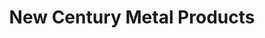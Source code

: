 ---
title: "New Century Metal Products"
url: /karachi/new-century-metal-products/
shop: variety store
---